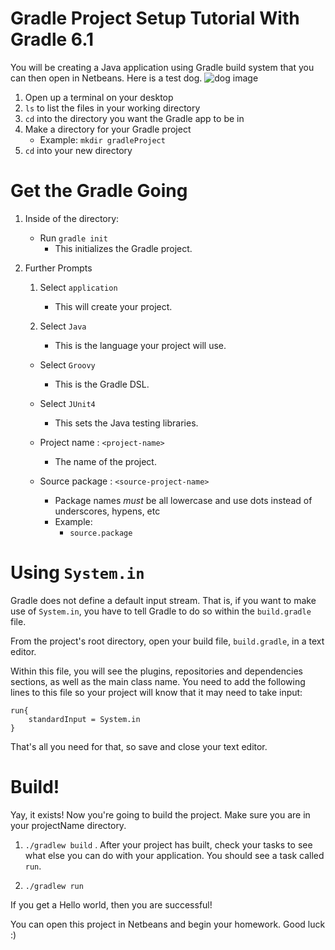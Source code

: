 # Gradle Project Setup Tutorial With Gradle 6.1

You will be creating a Java application using Gradle build system that you can then open in Netbeans.
Here is a test dog. 
![dog image](https://d17fnq9dkz9hgj.cloudfront.net/breed-uploads/2018/09/dog-landing-hero-lg.jpg?bust=1536935129&width=1080)

1. Open up a terminal on your desktop
1. `ls` to list the files in your working directory
1. `cd` into the directory you want the Gradle app to be in
1. Make a directory for your Gradle project
    - Example: `mkdir gradleProject` 
1. `cd` into your new directory

# Get the Gradle Going
1. Inside of the directory: 
    - Run `gradle init` 
        - This initializes the Gradle project.

1.  Further Prompts
    1. Select `application`
        - This will create your project.

    1. Select `Java`
        - This is the language your project will use.

    - Select `Groovy`
        - This is the Gradle DSL.

    - Select `JUnit4`
        - This sets the Java testing libraries.

    - Project name : `<project-name>`
        - The name of the project.
    -  Source package : `<source-project-name>`
        - Package names *must* be all lowercase and use dots instead of underscores, hypens, etc
         - Example:
            - `source.package`


# Using `System.in`
Gradle does not define a default input stream. That is, if you want to make use of `System.in`, you have to tell Gradle to do so within the `build.gradle` file.

From the project's root directory, open your build file, `build.gradle`, in a text editor. 

Within this file, you will see the plugins, repositories and dependencies sections, as well as the main class name.
You need to add the following lines to this file so your project will know that it may need to take input:

```
run{
    standardInput = System.in
}
```

That's all you need for that, so save and close your text editor.
# Build!
Yay, it exists! Now you're going to build the project. 
Make sure you are in your projectName directory. 

1. `./gradlew build` .
After your project has built, check your tasks to see what else you can do with your application.
You should see a task called `run`.

1. `./gradlew run`

If you get a Hello world, then you are successful!

You can open this project in Netbeans and begin your homework.
Good luck :)








